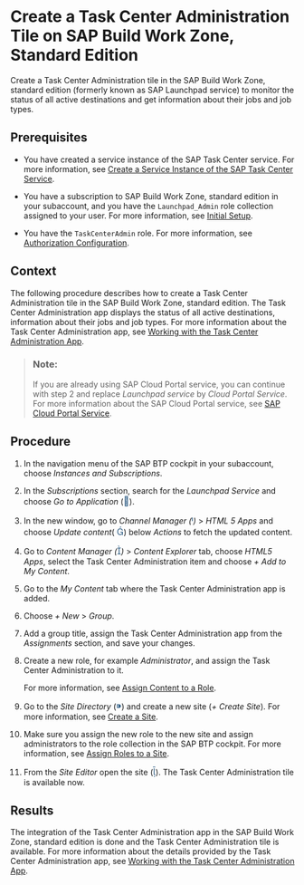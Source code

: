 <!-- loio55fc2c0b94f04f5d877352958acd17b6 -->

<link rel="stylesheet" type="text/css" href="../css/sap-icons.css"/>

# Create a Task Center Administration Tile on SAP Build Work Zone, Standard Edition

Create a Task Center Administration tile in the SAP Build Work Zone, standard edition \(formerly known as SAP Launchpad service\) to monitor the status of all active destinations and get information about their jobs and job types.



<a name="loio55fc2c0b94f04f5d877352958acd17b6__prereq_u4n_mbc_d3b"/>

## Prerequisites

-   You have created a service instance of the SAP Task Center service. For more information, see [Create a Service Instance of the SAP Task Center Service](create-a-service-instance-of-the-sap-task-center-service-d36035e.md).

-   You have a subscription to SAP Build Work Zone, standard edition in your subaccount, and you have the `Launchpad_Admin` role collection assigned to your user. For more information, see [Initial Setup](https://help.sap.com/viewer/8c8e1958338140699bd4811b37b82ece/Cloud/en-US/fd79b232967545569d1ae4d8f691016b.html).

-   You have the `TaskCenterAdmin` role. For more information, see [Authorization Configuration](../60-security/authorization-configuration-75e4130.md).




<a name="loio55fc2c0b94f04f5d877352958acd17b6__context_bn4_nc3_j3b"/>

## Context

The following procedure describes how to create a Task Center Administration tile in the SAP Build Work Zone, standard edition. The Task Center Administration app displays the status of all active destinations, information about their jobs and job types. For more information about the Task Center Administration app, see [Working with the Task Center Administration App](../40-administration/working-with-the-task-center-administration-app-3a1598c.md).

> ### Note:  
> If you are already using SAP Cloud Portal service, you can continue with step 2 and replace *Launchpad service* by *Cloud Portal Service*. For more information about the SAP Cloud Portal service, see [SAP Cloud Portal Service](https://help.sap.com/viewer/product/Portal_Service/1.0/en-US).



<a name="loio55fc2c0b94f04f5d877352958acd17b6__steps_dkx_pkx_sqb"/>

## Procedure

1.  In the navigation menu of the SAP BTP cockpit in your subaccount, choose *Instances and Subscriptions*.

2.  In the *Subscriptions* section, search for the *Launchpad Service* and choose *Go to Application* \(<span style="font-size:16px;"><span style="color:#346187;"><span class="SAP-icons"></span></span></span>\).

3.  In the new window, go to *Channel Manager \(*<span style="font-size:16px;"><span style="color:#346187;"><span class="SAP-icons"></span></span></span>*\)* \> *HTML 5 Apps* and choose *Update content*\( <span style="font-size:16px;"><span style="color:#346187;"><span class="SAP-icons"></span></span></span>\) below *Actions* to fetch the updated content.

4.  Go to *Content Manager \(*<span style="font-size:16px;"><span style="color:#346187;"><span class="SAP-icons"></span></span></span>*\)* \> *Content Explorer* tab, choose *HTML5 Apps*, select the Task Center Administration item and choose *\+ Add to My Content*.

5.  Go to the *My Content* tab where the Task Center Administration app is added.

6.  Choose *\+ New* \> *Group*.

7.  Add a group title, assign the Task Center Administration app from the *Assignments* section, and save your changes.

8.  Create a new role, for example *Administrator*, and assign the Task Center Administration to it.

    For more information, see [Assign Content to a Role](https://help.sap.com/viewer/8c8e1958338140699bd4811b37b82ece/Cloud/en-US/baeaf6ee364e48ac95dc09470281f174.html).

9.  Go to the *Site Directory* \(<span style="font-size:16px;"><span style="color:#346187;"><span class="SAP-icons"></span></span></span>\) and create a new site \(*\+ Create Site*\). For more information, see [Create a Site](https://help.sap.com/viewer/8c8e1958338140699bd4811b37b82ece/Cloud/en-US/5778444e0419462bb4060a66a5c20de0.html).

10. Make sure you assign the new role to the new site and assign administrators to the role collection in the SAP BTP cockpit. For more information, see [Assign Roles to a Site](https://help.sap.com/viewer/8c8e1958338140699bd4811b37b82ece/Cloud/en-US/13e9abe196604356bb28bc2743e78ae9.html).

11. From the *Site Editor* open the site \(<span style="font-size:16px;"><span style="color:#346187;"><span class="SAP-icons"></span></span></span>\). The Task Center Administration tile is available now.




<a name="loio55fc2c0b94f04f5d877352958acd17b6__result_h3j_4ss_tnb"/>

## Results

The integration of the Task Center Administration app in the SAP Build Work Zone, standard edition is done and the Task Center Administration tile is available. For more information about the details provided by the Task Center Administration app, see [Working with the Task Center Administration App](../40-administration/working-with-the-task-center-administration-app-3a1598c.md).

